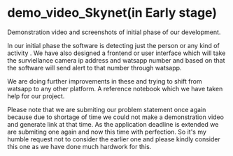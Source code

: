 # demo_video_Skynet(in Early stage)
Demonstration video and screenshots of  initial phase of our development.

In our initial phase the software is detecting just the person or any kind of activity .
We have also designed a frontend or user interface which will take the surviellance camera ip address and watsapp number and based on that the software will send alert to that number through watsapp.

We are doing further improvements in these and trying to shift from watsapp to any other platform.
A reference notebook which we have taken help for our project.

Please note that we are submiting our problem statement once again because due to shortage of time we could not make a demonstration video and generate link at that time.
As the application deadline is extended we are submiting one again and now this time with perfection. 
So it's my humble request not to consider the earlier one and please kindly consider this one as we have done much hardwork for this.
